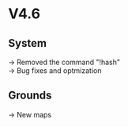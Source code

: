 # V4.6

## System
→ Removed the command "!hash"<br>
→ Bug fixes and optmization<br>

## Grounds
→ New maps<br>